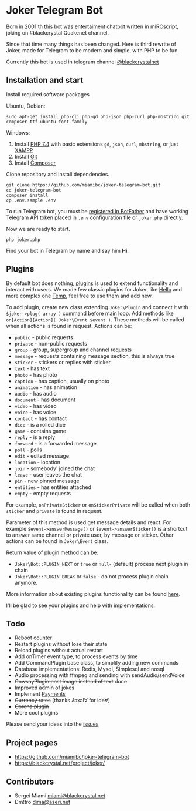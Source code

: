 # Joker Telegram Bot 

Born in 2001'th this bot was entertaiment chatbot written in miRCscript, joking on #blackcrystal Quakenet channel. 

Since that time many things has been changed. Here is third rewrite of Joker, made for Telegram to be modern and simple, with PHP to be fun.

Currently this bot is used in telegram channel [@blackcrystalnet](https://t.me/blackcrystalnet)

## Installation and start

Install required software packages

Ubuntu, Debian:

```
sudo apt-get install php-cli php-gd php-json php-curl php-mbstring git composer ttf-ubuntu-font-family
```

Windows:

1. Install [PHP 7.4](https://windows.php.net/download#php-7.4) with basic extensions `gd`, `json`, `curl`, `mbstring`, or just [XAMPP](https://www.apachefriends.org/download.html)
2. Install [Git](https://git-scm.com/downloads)
3. Install [Composer](https://getcomposer.org/download/)

Clone repository and install dependencies. 

```
git clone https://github.com/miamibc/joker-telegram-bot.git
cd joker-telegram-bot
composer install
cp .env.sample .env
```

To run Telegram bot, you must be [registered in BotFather](https://core.telegram.org/bots#6-botfather) 
and have working Telegram API token placed in `.env` configuration file or `joker.php` directly.

Now we are ready to start.

```
php joker.php
```

Find your bot in Telegram by name and say him **Hi**. 

## Plugins

By default bot does nothing, [plugins](https://github.com/miamibc/joker-telegram-bot/tree/master/src/Plugin) is used to extend functionality and interact with users.  We made few classic plugins for Joker, like [Hello](https://github.com/miamibc/joker-telegram-bot/blob/master/src/Plugin/Hello.php) and more complex one [Temp](https://github.com/miamibc/joker-telegram-bot/blob/master/src/Plugin/Temp.php), feel free to use them and add new. 

To add plugin, create new class extending `Joker\Plugin` and connect it with `$joker->plug( array )` command before main loop. Add methods like `on[Action][Action]( Joker\Event $event )`. These methods will be called when all actions is found in request. Actions can be:

- `public` - public requests
- `private` - non-public requests
- `group` - group, supergroup and channel requests
- `message` - requests containing message section, this is always true
- `sticker` - stickers or replies with sticker
- `text` - has text
- `photo` - has photo
- `caption` - has caption, usually on photo
- `animation` - has animation
- `audio` - has audio
- `document` - has document
- `video` - has video
- `voice` - has voice
- `contact` - has contact
- `dice` - is a rolled dice
- `game` - contains game
- `reply` - is a reply
- `forward` - is a forwarded message
- `poll` - polls
- `edit` - edited message
- `location` - location
- `join` - somebody' joined the chat
- `leave` - user leaves the chat
- `pin` - new pinned message
- `entities` - has entities attached  
- `empty` - empty requests

For example, `onPrivateSticker` or `onStickerPrivate` will be called when both `sticker` and `private` is found in request.

Parameter of this method is used get message details and react. For example `$event->answerMessage()` or `$event->answerSticker()` is a shortcut to answer same channel or private user, by message or sticker. Other actions can be found in `Joker\Event` class.

Return value of plugin method can be:

- `Joker\Bot::PLUGIN_NEXT` or `true` or `null`- (default) process next plugin in chain
- `Joker\Bot::PLUGIN_BREAK` or `false` - do not process plugin chain anymore.

More information about existing plugins functionality can be found [here](https://github.com/miamibc/joker-telegram-bot/blob/master/src/Plugin/README.md).

I'll be glad to see your plugins and help with implementations.

## Todo

- Reboot counter
- Restart plugins without lose their state
- Reload plugins without actual restart
- Add onTimer event type, to process events by time
- Add CommandPlugin base class, to simplify adding new commands
- Database implementations: Redis, Mysql, Simplesql and nosql
- Audio processing with ffmpeg and sending with sendAudio/sendVoice
- ~~CowsayPlugin post image instead of text~~ done
- Improved admin of jokes
- Implement [Payments](https://core.telegram.org/bots/payments)
- ~~Currency rates~~ (thanks ʎǝxǝl∀ for ide∀)
- ~~Corona plugin~~
- More cool plugins

Please send your ideas into the [issues](https://github.com/miamibc/joker-telegram-bot/issues)

## Project pages

* https://github.com/miamibc/joker-telegram-bot
* https://blackcrystal.net/project/joker/

## Contributors

* Sergei Miami <miami@blackcrystal.net>
* Dm!tro <dima@aseri.net>